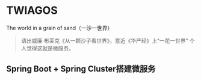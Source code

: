 # TWIAGOS
The world in a grain of sand（一沙一世界）
> 语出威廉·布莱克《从一颗沙子看世界》，意近《华严经》上“一花一世界”
个人觉得这就是微服务。
## Spring Boot + Spring Cluster搭建微服务
